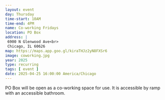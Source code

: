 ```yaml
---
layout: event
day: Thursday
time-start: 10AM
time-end: 4PM
name: Co-working Fridays
location: PO Box
address: |
 6900 N Glenwood Ave<br>
 Chicago, IL 60626
map: https://maps.app.goo.gl/kiraTHJz2yN8FXSr6
image: coworking.jpg
year: 2025
type: recurring
tags: [ event ]
date: 2025-04-25 16:00:00 America/Chicago
---
```

PO Box will be open as a co-working space for use. It is accessible by ramp with an accessible bathroom.